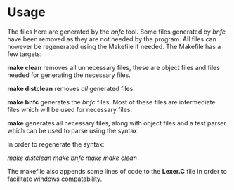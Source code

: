# Usage

The files here are generated by the _bnfc_ tool. Some files generated by _bnfc_ have
been removed as they are not needed by the program. All files can however be 
regenerated using the Makefile if needed. The Makefile has a few targets:

__make clean__ removes all unnecessary files, these are object files and files needed
for generating the necessary files.

__make distclean__ removes _all_ generated files.

__make bnfc__ generates the _bnfc_ files. Most of these files are intermediate files
which will be used for necessary files.

__make__ generates all necessary files, along with object files and a test parser 
which can be used to parse using the syntax.

In order to regenerate the syntax:

_make distclean_
_make bnfc_
_make_
_make clean_

The makefile also appends some lines of code to the __Lexer.C__ file in order to
facilitate windows compatability.
